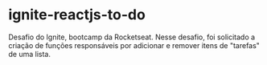 # ignite-reactjs-to-do
Desafio do Ignite, bootcamp da Rocketseat. Nesse desafio, foi solicitado a criação de funções responsáveis por adicionar e remover itens de "tarefas" de uma lista.
